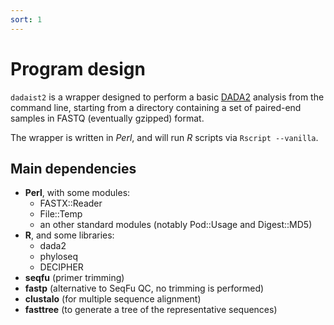 ```yaml
---
sort: 1
---
```

# Program design

`dadaist2` is a wrapper designed to perform a basic [DADA2](https://benjjneb.github.io/dada2/index.html)
analysis from the command line, starting from a directory containing a set of
paired-end samples in FASTQ (eventually gzipped) format.

The wrapper is written in _Perl_, and will run _R_ scripts via `Rscript --vanilla`.

## Main dependencies

* **Perl**, with some modules:
  - FASTX::Reader
  - File::Temp
  - an other standard modules (notably Pod::Usage and Digest::MD5)
* **R**, and some libraries:
  - dada2
  - phyloseq
  - DECIPHER
* **seqfu** (primer trimming)
* **fastp** (alternative to SeqFu QC, no trimming is performed)
* **clustalo** (for multiple sequence alignment)
* **fasttree** (to generate a tree of the representative sequences)
